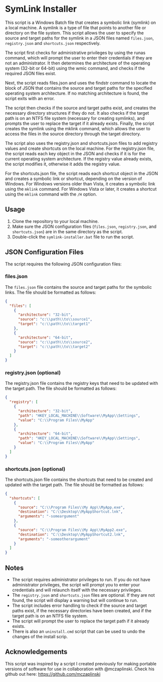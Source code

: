 # SymLink Installer

This script is a Windows Batch file that creates a symbolic link (symlink) on a local machine. A symlink is a type of file that points to another file or directory on the file system. This script allows the user to specify the source and target paths for the symlink in a JSON files named `files.json`, `registry.json` and `shortcuts.json` respectively.

The script first checks for administrative privileges by using the runas command, which will prompt the user to enter their credentials if they are not an administrator. It then determines the architecture of the operating system (32-bit or 64-bit) using the wmic command, and checks if the required JSON files exist.

Next, the script reads files.json and uses the findstr command to locate the block of JSON that contains the source and target paths for the specified operating system architecture. If no matching architecture is found, the script exits with an error.

The script then checks if the source and target paths exist, and creates the necessary directory structures if they do not. It also checks if the target path is on an NTFS file system (necessary for creating symlinks), and prompts the user to replace the target if it already exists. Finally, the script creates the symlink using the mklink command, which allows the user to access the files in the source directory through the target directory.

The script also uses the registry.json and shortcuts.json files to add registry values and create shortcuts on the local machine. For the registry.json file, the script reads each key object in the JSON and checks if it is for the current operating system architecture. If the registry value already exists, the script modifies it, otherwise it adds the registry value.

For the shortcuts.json file, the script reads each shortcut object in the JSON and creates a symbolic link or shortcut, depending on the version of Windows. For Windows versions older than Vista, it creates a symbolic link using the `mklink` command. For Windows Vista or later, it creates a shortcut using the `mklink` command with the `/H` option.


## Usage

1. Clone the repository to your local machine.
2. Make sure the JSON configuration files (`files.json`, `registry.json`, and `shortcuts.json`) are in the same directory as the script.
3. Double-click the `symlink-installer.bat` file to run the script.

## JSON Configuration Files

The script requires the following JSON configuration files:

### files.json

The `files.json` file contains the source and target paths for the symbolic links. The file should be formatted as follows:

```json
{
  "files": [
    {
      "architecture": "32-bit",
      "source": "c:\\path\\to\\source1",
      "target": "c:\\path\\to\\target1"
    },
    {
      "architecture": "64-bit",
      "source": "c:\\path\\to\\source2",
      "target": "c:\\path\\to\\target2"
    }
  ]
}
```

### registry.json (optional)

The registry.json file contains the registry keys that need to be updated with the target path. The file should be formatted as follows:

```json
{
  "registry": [
    {
      "architecture": "32-bit",
      "path": "HKEY_LOCAL_MACHINE\\Software\\MyApp\\Settings",
      "value": "C:\\Program Files\\MyApp"
    },
    {
      "architecture": "64-bit",
      "path": "HKEY_LOCAL_MACHINE\\Software\\MyApp\\Settings",
      "value": "C:\\Program Files\\MyApp"
    }
  ]
}
```

### shortcuts.json (optional)

The shortcuts.json file contains the shortcuts that need to be created and updated with the target path. The file should be formatted as follows:

```json
{
  "shortcuts": [
    {
      "source": "C:\\Program Files\\My App\\MyApp.exe",
      "destination": "C:\\Desktop\\MyAppShortcut.lnk",
      "arguments": "-someargument"
    },
    {
      "source": "C:\\Program Files\\My App\\MyApp2.exe",
      "destination": "C:\\Desktop\\MyAppShortcut2.lnk",
      "arguments": "-someotherargument"
    }
  ]
}
```

## Notes

- The script requires administrator privileges to run. If you do not have administrator privileges, the script will prompt you to enter your credentials and will relaunch itself with the necessary privileges.
- The `registry.json` and `shortcuts.json` files are optional. If they are not found, the script will display a warning but will continue to run.
- The script includes error handling to check if the source and target paths exist, if the necessary directories have been created, and if the target path is on an NTFS file system.
- The script will prompt the user to replace the target path if it already exists.
- There is also an `uninstall.cmd` script that can be used to undo the changes of the install scrip.

## Acknowledgements

This script was inspired by a script I created previously for making portable versions of software for use in collaboration with @mczaplinski. Check his github out here: https://github.com/mczaplinski

